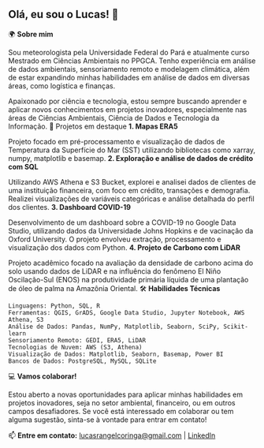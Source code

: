## **Olá, eu sou o Lucas!** 👋
🌍 **Sobre mim**

Sou meteorologista pela Universidade Federal do Pará e atualmente curso Mestrado em Ciências Ambientais no PPGCA. Tenho experiência em análise de dados ambientais, sensoriamento remoto e modelagem climática, além de estar expandindo minhas habilidades em análise de dados em diversas áreas, como logística e finanças.

Apaixonado por ciência e tecnologia, estou sempre buscando aprender e aplicar novos conhecimentos em projetos inovadores, especialmente nas áreas de Ciências Ambientais, Ciência de Dados e Tecnologia da Informação.
🚀 Projetos em destaque
**1. Mapas ERA5**

Projeto focado em pré-processamento e visualização de dados de Temperatura da Superfície do Mar (SST) utilizando bibliotecas como xarray, numpy, matplotlib e basemap.
**2. Exploração e análise de dados de crédito com SQL**

Utilizando AWS Athena e S3 Bucket, explorei e analisei dados de clientes de uma instituição financeira, com foco em crédito, transações e demografia. Realizei visualizações de variáveis categóricas e análise detalhada do perfil dos clientes.
**3. Dashboard COVID-19**

Desenvolvimento de um dashboard sobre a COVID-19 no Google Data Studio, utilizando dados da Universidade Johns Hopkins e de vacinação da Oxford University. O projeto envolveu extração, processamento e visualização dos dados com Python.
**4. Projeto de Carbono com LiDAR**

Projeto acadêmico focado na avaliação da densidade de carbono acima do solo usando dados de LiDAR e na influência do fenômeno El Niño Oscilação-Sul (ENOS) na produtividade primária líquida de uma plantação de óleo de palma na Amazônia Oriental.
🛠️ **Habilidades Técnicas**

    Linguagens: Python, SQL, R
    Ferramentas: QGIS, GrADS, Google Data Studio, Jupyter Notebook, AWS Athena, S3
    Análise de Dados: Pandas, NumPy, Matplotlib, Seaborn, SciPy, Scikit-learn
    Sensoriamento Remoto: GEDI, ERA5, LiDAR
    Tecnologias de Nuvem: AWS (S3, Athena)
    Visualização de Dados: Matplotlib, Seaborn, Basemap, Power BI
    Bancos de Dados: PostgreSQL, MySQL, SQLite

💻 **Vamos colaborar!**

Estou aberto a novas oportunidades para aplicar minhas habilidades em projetos inovadores, seja no setor ambiental, financeiro, ou em outros campos desafiadores. Se você está interessado em colaborar ou tem alguma sugestão, sinta-se à vontade para entrar em contato!

📫 **Entre em contato:** lucasrangelcoringa@gmail.com | [LinkedIn](https://www.linkedin.com/in/lucas-coringa/)
